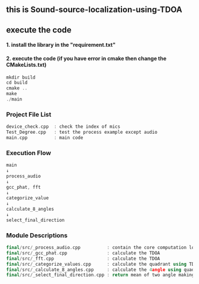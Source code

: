 ## this is Sound-source-localization-using-TDOA

## execute the code 
#### 1. install the library in the "requirement.txt"


#### 2. execute the code (if you have error in cmake then change the CMakeLists.txt)
```cpp
mkdir build
cd build
cmake ..
make
./main
```
 
### Project File List
```cpp
device_check.cpp  : check the index of mics
Test_Degree.cpp   : test the process example except audio 
main.cpp          : main code
```

### Execution Flow
```cpp
main  
↓  
process_audio  
↓  
gcc_phat, fft  
↓  
categorize_value  
↓  
calculate_8_angles  
↓  
select_final_direction  
```


### Module Descriptions
```cpp
final/src/_process_audio.cpp          : contain the core computation logic used in the program.  
final/src/_gcc_phat.cpp               : calculate the TDOA 
final/src/_fft.cpp                    : calculate the TDOA 
final/src/_categorize_values.cpp      : calculate the quadrant using TDOA
final/src/_calculate_8_angles.cpp     : calculate the 4angle using quadrant
final/src/_select_final_direction.cpp : return mean of two angle making minimum difference between them.
```